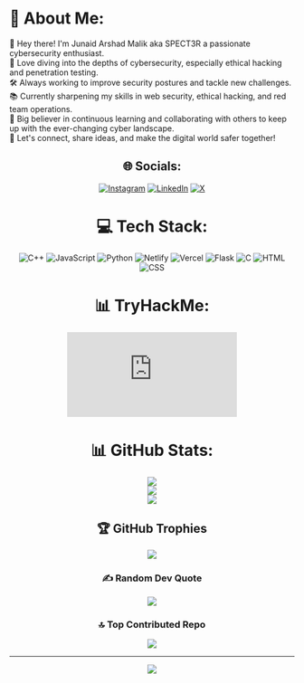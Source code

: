 
# 💫 About Me:
👋 Hey there! I'm Junaid Arshad Malik aka SPECT3R a passionate cybersecurity enthusiast.<br>🔐 Love diving into the depths of cybersecurity, especially ethical hacking and penetration testing.<br>🛠️ Always working to improve security postures and tackle new challenges.<br>📚 Currently sharpening my skills in web security, ethical hacking, and red team operations.<br>🌱 Big believer in continuous learning and collaborating with others to keep up with the ever-changing cyber landscape.<br>🤝 Let's connect, share ideas, and make the digital world safer together!

<div align="center">
 
## 🌐 Socials:
[![Instagram](https://img.shields.io/badge/Instagram-%23E4405F.svg?logo=Instagram&logoColor=white)](https://instagram.com/_junaidarshad) [![LinkedIn](https://img.shields.io/badge/LinkedIn-%230077B5.svg?logo=linkedin&logoColor=white)](https://linkedin.com/in/https://www.linkedin.com/in/junaid-arshad-malik-644b11291/) [![X](https://img.shields.io/badge/X-black.svg?logo=X&logoColor=white)](https://x.com/_junaidarshad) 

# 💻 Tech Stack:
![C++](https://img.shields.io/badge/c++-%2300599C.svg?style=for-the-badge&logo=c%2B%2B&logoColor=white) ![JavaScript](https://img.shields.io/badge/javascript-%23323330.svg?style=for-the-badge&logo=javascript&logoColor=%23F7DF1E) ![Python](https://img.shields.io/badge/python-3670A0?style=for-the-badge&logo=python&logoColor=ffdd54) ![Netlify](https://img.shields.io/badge/netlify-%23000000.svg?style=for-the-badge&logo=netlify&logoColor=#00C7B7) ![Vercel](https://img.shields.io/badge/vercel-%23000000.svg?style=for-the-badge&logo=vercel&logoColor=white) ![Flask](https://img.shields.io/badge/flask-%23000.svg?style=for-the-badge&logo=flask&logoColor=white) ![C](https://img.shields.io/badge/c-%2300599C.svg?style=for-the-badge&logo=c&logoColor=white)
![HTML](https://img.shields.io/badge/html-%23E34F26.svg?style=for-the-badge&logo=html5&logoColor=white) 
![CSS](https://img.shields.io/badge/css-%231572B6.svg?style=for-the-badge&logo=css3&logoColor=white)

# 📊 TryHackMe:
<iframe src="https://tryhackme.com/api/v2/badges/public-profile?userPublicId=2476676" style='border:none;'></iframe>

# 📊 GitHub Stats:
![](https://github-readme-stats.vercel.app/api?username=SPECT3R0&theme=dark&hide_border=false&include_all_commits=false&count_private=false)<br/>
![](https://github-readme-streak-stats.herokuapp.com/?user=SPECT3R0&theme=dark&hide_border=false)<br/>
![](https://github-readme-stats.vercel.app/api/top-langs/?username=SPECT3R0&theme=dark&hide_border=false&include_all_commits=false&count_private=false&layout=compact)

## 🏆 GitHub Trophies
![](https://github-profile-trophy.vercel.app/?username=SPECT3R0&theme=radical&no-frame=false&no-bg=true&margin-w=4)

### ✍️ Random Dev Quote
![](https://quotes-github-readme.vercel.app/api?type=horizontal&theme=radical)

### 🔝 Top Contributed Repo
![](https://github-contributor-stats.vercel.app/api?username=SPECT3R0&limit=5&theme=dark&combine_all_yearly_contributions=true)

---
[![](https://visitcount.itsvg.in/api?id=SPECT3R0&icon=0&color=0)](https://visitcount.itsvg.in)

</div>
